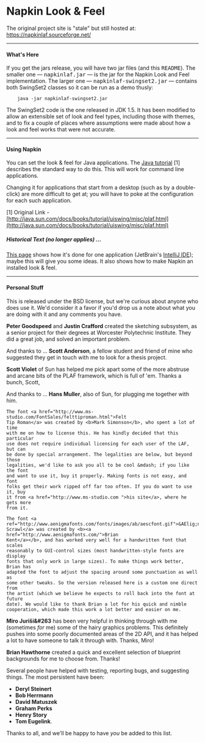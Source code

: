 # Napkin Look & Feel

The original project site is "stale" but still hosted at:
https://napkinlaf.sourceforge.net/

<hr>

#### What's Here

If you get the jars release, you will have two jar files (and this
<tt>README</tt>). The smaller one &mdash; <tt>napkinlaf.jar</tt> &mdash; is the
jar for the Napkin Look and Feel implementation. The larger one &mdash; <tt>napkinlaf-swingset2.jar</tt> &mdash;
contains both SwingSet2 classes so it can be run as a demo thusly:

```
    java -jar napkinlaf-swingset2.jar 
```

The SwingSet2 code is the one released in JDK 1.5. It has been modified to allow
an extensible set of look and feel types, including those with themes, and to
fix a couple of places where assumptions were made about how a look and feel
works that were not accurate.

<hr>

#### Using Napkin

You can set the look & feel for Java applications. 
The [Java tutorial](https://docs.oracle.com/javase%2Ftutorial%2Fuiswing%2F%2F/lookandfeel/plaf.html) 
[1] describes the standard way to do this. This will work for command line applications. 

Changing it for applications that start from a desktop 
(such as by a double-click) are more difficult to get at; 
you will have to poke at the configuration for each such application. 

[1] Original Link - [http://java.sun.com/docs/books/tutorial/uiswing/misc/plaf.html](http://java.sun.com/docs/books/tutorial/uiswing/misc/plaf.html)



##### Historical Text (no longer applies) ...

<a href="http://weblogs.java.net/blog/kirillcool/archive/2005/08/intellij_idea_5.html">
This page</a> shows how it's done for one application 
(JetBrain's <a href="http://www.jetbrains.com/idea/">IntelliJ IDE</a>); 
maybe this will give you some ideas. 
It also shows how to make Napkin an installed look & feel.

<hr>

#### Personal Stuff 

This is released under the BSD license, but we're curious
about anyone who does use it. We'd consider it a favor if you'd drop us a
note about what you are doing with it and any comments you have.

<b>Peter Goodspeed</b> and <b>Justin Crafford</b> created the sketching
subsystem, as a senior project for their degrees at Worcester Polytechnic
Institute. They did a great job, and solved an important problem. 

And thanks to ...
<b>Scott Anderson</b>, a fellow student and friend of mine who suggested they
get in touch with me to look for a thesis project.

<b>Scott Violet</b> of Sun has helped me pick apart some of the more
abstruse and arcane bits of the PLAF framework, which is full of 'em. 
Thanks a bunch, Scott, 

And thanks to ...
<b>Hans Muller</b>, also of Sun, for plugging me together with him.

    The font <a href="http://www.ms-studio.com/FontSales/felttiproman.html">Felt
    Tip Roman</a> was created by <b>Mark Simonson</b>, who spent a lot of time
    with me on how to license this. He has kindly decided that this particular
    use does not require individual licensing for each user of the LAF, but can
    be done by special arrangement. The legalities are below, but beyond those
    legalities, we'd like to ask you all to be cool &mdash; if you like the font
    and want to use it, buy it properly. Making fonts is not easy, and font
    folks get their work ripped off far too often. If you do want to use it, buy
    it from <a href="http://www.ms-studio.com ">his site</a>, where he gets more
    from it.

    The font <a ref="http://www.aenigmafonts.com/fonts/images/ab/aescfont.gif">&AElig;nigma
    Scrawl</a> was created by <b><a href="http://www.aenigmafonts.com/">Brian
    Kent</a></b>, and has worked very well for a handwritten font that scales
    reasonably to GUI-control sizes (most handwritten-style fonts are display
    fonts that only work in large sizes). To make things work better, Brian has
    adapted the font to adjust the spacing around some punctuation as well as
    some other tweaks. So the version released here is a custom one direct from
    the artist (which we believe he expects to roll back into the font at future
    date). We would like to thank Brian a lot for his quick and nimble
    cooperation, which made this work a lot better and easier on me.

<b>Miro Juri&#353;i&#263</b> has been very helpful in thinking through with
me (sometimes <em>for</em> me) some of the hairy graphics problems. This
definitely pushes into some poorly documented areas of the 2D API, and it has
helped a lot to have someone to talk it through with. Thanks, Miro!

<b>Brian Hawthorne</b> created a quick and excellent selection of blueprint
backgrounds for me to choose from. Thanks!

Several people have helped with testing, reporting bugs, and suggesting
things. The most persistent have been: 
* <b>Deryl Steinert</b>
* <b>Bob Herrmann</b>
* <b>David Matuszek</b> 
* <b>Graham Perks</b>
* <b>Henry Story</b> 
* <b>Tom Eugelink</b>.

Thanks to all, and we'll be happy to have <em>you</em> be added to this list.


